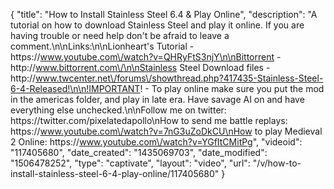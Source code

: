 {
    "title": "How to Install Stainless Steel 6.4 & Play Online",
    "description": "A tutorial on how to download Stainless Steel and play it online.  If you are having trouble or need help don't be afraid to leave a comment.\n\nLinks:\n\nLionheart's Tutorial - https:\/\/www.youtube.com\/watch?v=QHRyFtS3njY\n\nBittorrent - http:\/\/www.bittorrent.com\/\n\nStainless Steel Download files - http:\/\/www.twcenter.net\/forums\/showthread.php?417435-Stainless-Steel-6-4-Released!\n\n!IMPORTANT! - To play online make sure you put the mod in the americas folder, and play in late era.  Have savage AI on and have everything else unchecked.\n\nFollow me on twitter: https:\/\/twitter.com\/pixelatedapollo\nHow to send me battle replays: https:\/\/www.youtube.com\/watch?v=7nG3uZoDkCU\nHow to play Medieval 2 Online: https:\/\/www.youtube.com\/watch?v=YGfItCMitPg",
    "videoid": "117405680",
    "date_created": "1435069703",
    "date_modified": "1506478252",
    "type": "captivate",
    "layout": "video",
    "url": "\/v\/how-to-install-stainless-steel-6-4-play-online\/117405680"
}